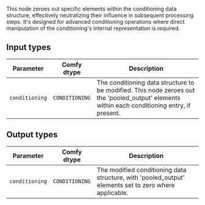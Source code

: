 This node zeroes out specific elements within the conditioning data structure, effectively neutralizing their influence in subsequent processing steps. It's designed for advanced conditioning operations where direct manipulation of the conditioning's internal representation is required.

## Input types

| Parameter | Comfy dtype                | Description |
|-----------|----------------------------|-------------|
| `conditioning` | `CONDITIONING` | The conditioning data structure to be modified. This node zeroes out the 'pooled_output' elements within each conditioning entry, if present. |

## Output types

| Parameter | Comfy dtype                | Description |
|-----------|----------------------------|-------------|
| `conditioning` | `CONDITIONING` | The modified conditioning data structure, with 'pooled_output' elements set to zero where applicable. |

